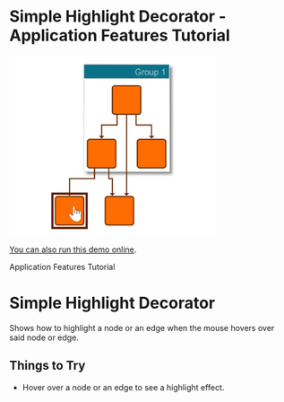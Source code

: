 # Simple Highlight Decorator - Application Features Tutorial

<img src="../../resources/image/highlight-decorator.png" alt="demo-thumbnail" height="320"/>

[You can also run this demo online](https://live.yworks.com/demos/03-tutorial-application-features/simple-highlight-decorator/index.html).

Application Features Tutorial

# Simple Highlight Decorator

Shows how to highlight a node or an edge when the mouse hovers over said node or edge.

## Things to Try

- Hover over a node or an edge to see a highlight effect.
